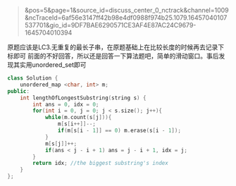 > &pos=5&page=1&source_id=discuss_center_0_nctrack&channel=1009&ncTraceId=6af56e3147ff42b98e4df0988f974b25.1079.16457040107537701&gio_id=9DF7BAE6290571CE3AF4E87AC24C9679-1645704010394

原题应该是LC3.无重复的最长子串，在原题基础上在比较长度的时候再去记录下标即可
前面的不好回答，所以还是回答一下算法题吧，简单的滑动窗口。事后发现其实用unordered_set即可
```c++
class Solution {
    unordered_map <char, int> m;
public:
    int lengthOfLongestSubstring(string s) {
        int ans = 0, idx = 0;
        for(int i = 0, j = 0; j < s.size(); j++){
            while(m.count(s[j])){
                m[s[i++]]--;
                if(m[s[i - 1]] == 0) m.erase(s[i - 1]);
            }
            m[s[j]]++;
            if(ans < j - i + 1) ans = j - i + 1, idx = j;
        }
        return idx; //the biggest substring's index
    }
};
```